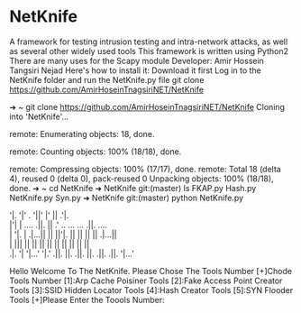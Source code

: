 # NetKnife
A framework for testing intrusion testing and intra-network attacks, as well as several other widely used tools 
This framework is written using Python2 There are many uses for the Scapy module 
Developer: Amir Hossein Tangsiri Nejad Here's 
how to install it: Download it first Log in to the NetKnife folder and run the NetKnife.py file
git clone https://github.com/AmirHoseinTnagsiriNET/NetKnife


➜  ~ git clone https://github.com/AmirHoseinTnagsiriNET/NetKnife 
Cloning into 'NetKnife'...

remote: Enumerating objects: 18, done.

remote: Counting objects: 100% (18/18), done.

remote: Compressing objects: 100% (17/17), done.
remote: Total 18 (delta 4), reused 0 (delta 0), pack-reused 0
Unpacking objects: 100% (18/18), done.
➜  ~ cd NetKnife 
➜  NetKnife git:(master) ls
FKAP.py  Hash.py  NetKnife.py  Syn.py
➜  NetKnife git:(master) python NetKnife.py 


'|.   '|'           .   '||'  |'            ||    .'|.            
 |'|   |    ....  .||.   || .'    .. ...   ...  .||.     ....     
 | '|. |  .|...||  ||    ||'|.     ||  ||   ||   ||    .|...||  
 |   |||  ||       ||    ||  ||    ||  ||   ||   ||    ||       
.|.   '|   '|...'  '|.' .||.  ||. .||. ||. .||. .||.    '|...' 


Hello Welcome To The NetKnife. Please Chose The Tools Number 
[+]Chode Tools Number 
[1]:Arp Cache Poisiner Tools
[2]:Fake Access Point Creator Tools
[3]:SSID Hidden Locator Tools
[4]:Hash Creator Tools
[5]:SYN Flooder Tools
[+]Please Enter the Toools Number: 
